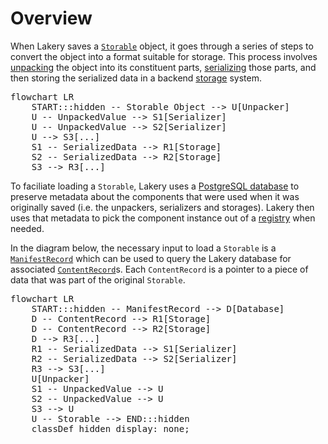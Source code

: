 # Overview

When Lakery saves a [`Storable`](./storables.md) object, it goes through a series of
steps to convert the object into a format suitable for storage. This process involves
[unpacking](./unpackers.md) the object into its constituent parts,
[serializing](./serializers.md) those parts, and then storing the serialized data in a
backend [storage](./storages.md) system.

<pre class="mermaid">
flowchart LR
    START:::hidden -- Storable Object --> U[Unpacker]
    U -- UnpackedValue --> S1[Serializer]
    U -- UnpackedValue --> S2[Serializer]
    U --> S3[...]
    S1 -- SerializedData --> R1[Storage]
    S2 -- SerializedData --> R2[Storage]
    S3 --> R3[...]
</pre>

To faciliate loading a `Storable`, Lakery uses a [PostgreSQL database](./database.md) to
preserve metadata about the components that were used when it was originally saved (i.e.
the unpackers, serializers and storages). Lakery then uses that metadata to pick the
component instance out of a [registry](./registries.md) when needed.

In the diagram below, the necessary input to load a `Storable` is a
[`ManifestRecord`](./database.md#manifest-records) which can be used to query the Lakery
database for associated [`ContentRecord`](./database.md#content-records)s. Each
`ContentRecord` is a pointer to a piece of data that was part of the original
`Storable`.

<pre class="mermaid">
flowchart LR
    START:::hidden -- ManifestRecord --> D[Database]
    D -- ContentRecord --> R1[Storage]
    D -- ContentRecord --> R2[Storage]
    D --> R3[...]
    R1 -- SerializedData --> S1[Serializer]
    R2 -- SerializedData --> S2[Serializer]
    R3 --> S3[...]
    U[Unpacker]
    S1 -- UnpackedValue --> U
    S2 -- UnpackedValue --> U
    S3 --> U
    U -- Storable --> END:::hidden
    classDef hidden display: none;
</pre>
